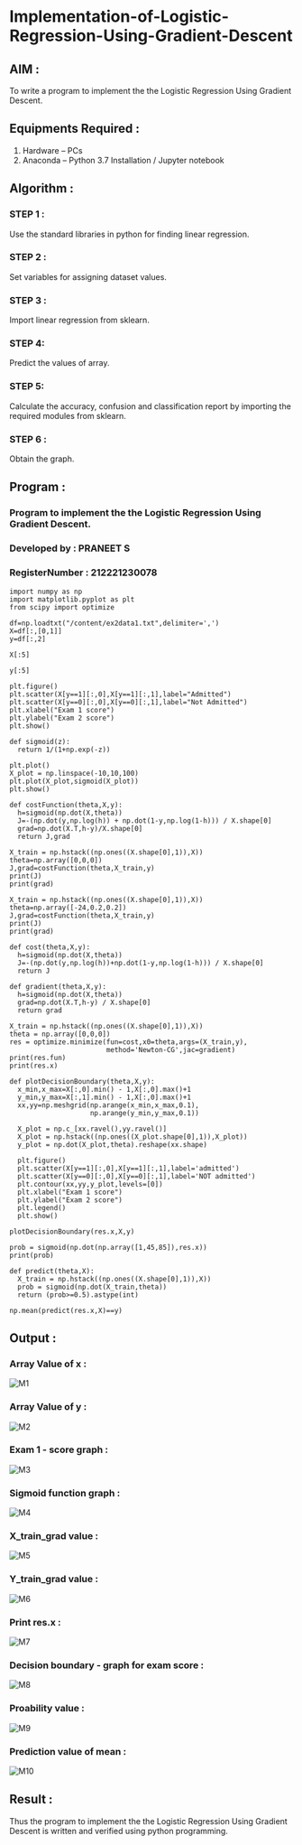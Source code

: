 # Implementation-of-Logistic-Regression-Using-Gradient-Descent

## AIM :

To write a program to implement the the Logistic Regression Using Gradient Descent.

## Equipments Required :

1. Hardware – PCs
2. Anaconda – Python 3.7 Installation / Jupyter notebook

## Algorithm :

### STEP 1 :

Use the standard libraries in python for finding linear regression.

### STEP 2 :

Set variables for assigning dataset values.

### STEP 3 :

Import linear regression from sklearn.

### STEP 4:

Predict the values of array.

### STEP 5:

Calculate the accuracy, confusion and classification report by importing the required modules from sklearn.

### STEP 6 :

Obtain the graph.

## Program :

### Program to implement the the Logistic Regression Using Gradient Descent.
### Developed by : PRANEET S 
### RegisterNumber : 212221230078

```
import numpy as np
import matplotlib.pyplot as plt
from scipy import optimize

df=np.loadtxt("/content/ex2data1.txt",delimiter=',')
X=df[:,[0,1]]
y=df[:,2]

X[:5]

y[:5]

plt.figure()
plt.scatter(X[y==1][:,0],X[y==1][:,1],label="Admitted")
plt.scatter(X[y==0][:,0],X[y==0][:,1],label="Not Admitted")
plt.xlabel("Exam 1 score")
plt.ylabel("Exam 2 score")
plt.show()

def sigmoid(z):
  return 1/(1+np.exp(-z))

plt.plot()
X_plot = np.linspace(-10,10,100)
plt.plot(X_plot,sigmoid(X_plot))
plt.show()

def costFunction(theta,X,y):
  h=sigmoid(np.dot(X,theta))
  J=-(np.dot(y,np.log(h)) + np.dot(1-y,np.log(1-h))) / X.shape[0]
  grad=np.dot(X.T,h-y)/X.shape[0]
  return J,grad

X_train = np.hstack((np.ones((X.shape[0],1)),X))
theta=np.array([0,0,0])
J,grad=costFunction(theta,X_train,y)
print(J)
print(grad)

X_train = np.hstack((np.ones((X.shape[0],1)),X))
theta=np.array([-24,0.2,0.2])
J,grad=costFunction(theta,X_train,y)
print(J)
print(grad)

def cost(theta,X,y):
  h=sigmoid(np.dot(X,theta))
  J=-(np.dot(y,np.log(h))+np.dot(1-y,np.log(1-h))) / X.shape[0]
  return J

def gradient(theta,X,y):
  h=sigmoid(np.dot(X,theta))
  grad=np.dot(X.T,h-y) / X.shape[0]
  return grad

X_train = np.hstack((np.ones((X.shape[0],1)),X))
theta = np.array([0,0,0])
res = optimize.minimize(fun=cost,x0=theta,args=(X_train,y),
                        method='Newton-CG',jac=gradient)
print(res.fun)
print(res.x)

def plotDecisionBoundary(theta,X,y):
  x_min,x_max=X[:,0].min() - 1,X[:,0].max()+1
  y_min,y_max=X[:,1].min() - 1,X[:,0].max()+1
  xx,yy=np.meshgrid(np.arange(x_min,x_max,0.1),
                    np.arange(y_min,y_max,0.1))

  X_plot = np.c_[xx.ravel(),yy.ravel()]
  X_plot = np.hstack((np.ones((X_plot.shape[0],1)),X_plot))
  y_plot = np.dot(X_plot,theta).reshape(xx.shape)

  plt.figure()
  plt.scatter(X[y==1][:,0],X[y==1][:,1],label='admitted')
  plt.scatter(X[y==0][:,0],X[y==0][:,1],label='NOT admitted')
  plt.contour(xx,yy,y_plot,levels=[0])
  plt.xlabel("Exam 1 score")
  plt.ylabel("Exam 2 score")
  plt.legend()
  plt.show()

plotDecisionBoundary(res.x,X,y)

prob = sigmoid(np.dot(np.array([1,45,85]),res.x))
print(prob)

def predict(theta,X):
  X_train = np.hstack((np.ones((X.shape[0],1)),X))
  prob = sigmoid(np.dot(X_train,theta))
  return (prob>=0.5).astype(int)

np.mean(predict(res.x,X)==y)
```

## Output :

### Array Value of x :

![M1](https://github.com/Abrinnisha6/-Implementation-of-Logistic-Regression-Using-Gradient-Descent/assets/118889454/869c1b98-55fc-4e6f-b346-a19a5b74c94b)

### Array Value of y :

![M2](https://github.com/Abrinnisha6/-Implementation-of-Logistic-Regression-Using-Gradient-Descent/assets/118889454/52206aa2-d8d5-4762-af0b-97019b1632f9)

### Exam 1 - score graph :

![M3](https://github.com/Abrinnisha6/-Implementation-of-Logistic-Regression-Using-Gradient-Descent/assets/118889454/12f2b3de-7dce-4ab1-8a97-660ff043b1d1)

### Sigmoid function graph :

![M4](https://github.com/Abrinnisha6/-Implementation-of-Logistic-Regression-Using-Gradient-Descent/assets/118889454/5e7eb4e9-ec57-4441-a81d-19d5dd978837)

### X_train_grad value :

![M5](https://github.com/Abrinnisha6/-Implementation-of-Logistic-Regression-Using-Gradient-Descent/assets/118889454/d350fd8e-e71a-4955-97fd-dd116d0534c4)

 ### Y_train_grad value :

 ![M6](https://github.com/Abrinnisha6/-Implementation-of-Logistic-Regression-Using-Gradient-Descent/assets/118889454/a8b36830-1846-453c-a0f5-7aaeb973634f)

### Print res.x :

![M7](https://github.com/Abrinnisha6/-Implementation-of-Logistic-Regression-Using-Gradient-Descent/assets/118889454/62c350d7-e57d-4d20-8a26-30f1a9268957)

### Decision boundary - graph for exam score :

![M8](https://github.com/Abrinnisha6/-Implementation-of-Logistic-Regression-Using-Gradient-Descent/assets/118889454/08a6967e-19c7-4943-9d81-f0145ea9d6f7)

### Proability value :

![M9](https://github.com/Abrinnisha6/-Implementation-of-Logistic-Regression-Using-Gradient-Descent/assets/118889454/fb37ffbb-54d5-49c9-a917-c7783a6f595b)

### Prediction value of mean :

![M10](https://github.com/Abrinnisha6/-Implementation-of-Logistic-Regression-Using-Gradient-Descent/assets/118889454/6be9d456-e14c-4cd5-945f-e2824136fa7f)


## Result :

Thus the program to implement the the Logistic Regression Using Gradient Descent is written and verified using python programming.









